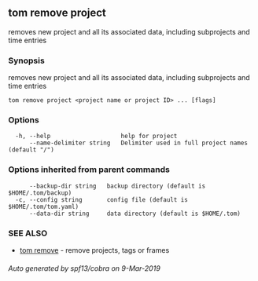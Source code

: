 ## tom remove project

removes new project and all its associated data, including subprojects and time entries

### Synopsis

removes new project and all its associated data, including subprojects and time entries

```
tom remove project <project name or project ID> ... [flags]
```

### Options

```
  -h, --help                    help for project
      --name-delimiter string   Delimiter used in full project names (default "/")
```

### Options inherited from parent commands

```
      --backup-dir string   backup directory (default is $HOME/.tom/backup)
  -c, --config string       config file (default is $HOME/.tom/tom.yaml)
      --data-dir string     data directory (default is $HOME/.tom)
```

### SEE ALSO

* [tom remove](tom_remove.md)	 - remove projects, tags or frames

###### Auto generated by spf13/cobra on 9-Mar-2019
